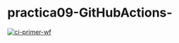 # practica09-GitHubActions-

[![ci-primer-wf](https://github.com/ermunom/practica09-GitHubActions/actions/workflows/ci-primer-wf.yml/badge.svg)](https://github.com/ermunom/practica09-GitHubActions/actions/workflows/ci-primer-wf.yml) 
